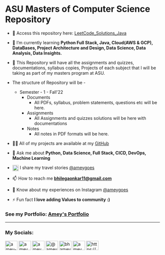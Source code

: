 # ASU Masters of Computer Science Repository

<!-- A bit about what this Repository: -->
  - 🔭 Access this repository here: [LeetCode_Solutions_Java](https://github.com/ameygoes/ASU_MCS)

  - 🌱 I’m currently learning **Python Full Stack, Java, Cloud(AWS & GCP), DataBases, Project Architecture and Design, Data Science, Data Analysis, Data Insights.**

  - 👯 This Repository will have all the assignments and quizzes, documentations, syllabus copies, Projects of each subject that I will be taking as part of my masters program at ASU.
  
  - The structure of Repository will be - 
      - Semester - 1 - Fall'22
        - Documents
          - All PDFs, syllabus, problem statements, questions etc will be here.
        - Assignments 
          - All Assignments and quizzes solutions will be here with documentations
        - Notes
          - All notes in PDF formats will be here.
  
  - 👨‍💻 All of my projects are available at my [GitHub](https://github.com/ameygoes)

  - 💬 Ask me about **Python, Data Science, Full Stack, CICD, DevOps, Machine Learning**

  - <img align="center" src="https://emojipedia-us.s3.amazonaws.com/content/2020/04/05/yt.png" width="20px"> I share my travel stories [@ameygoes](https://youtube.com/ameygoes)

  - 📫 How to reach me **bhilegaonkar11@gmail.com**

  - 📄 Know about my experiences on Instagram [@ameygoes](https://www.instagram.com/ameygoes)

  - ⚡ Fun fact **I love adding Values to community :)**

  <h3> See my Portfolio: <a href="https://ameyportfolio.netlify.app/"> Amey's Portfolio</a> </h3>
  <hr size="1">  

  <!--  Connect With me -->
  <h3 align="left">My Socials:</h3>
  <p align="left">
  <!--  LinkedIn  -->
  <a href="https://linkedin.com/in/amey-bhilegaonkar/" target="blank"><img align="center" src="https://raw.githubusercontent.com/rahuldkjain/github-profile-readme-generator/master/src/images/icons/Social/linked-in-alt.svg" alt="amey-bhilegaonkar/" height="30" width="40" /></a>
  <!--  Instagram  -->
  <a href="https://instagram.com/ameygoes" target="blank"><img align="center" src="https://raw.githubusercontent.com/rahuldkjain/github-profile-readme-generator/master/src/images/icons/Social/instagram.svg" alt="ameygoes" height="30" width="40" /></a>
  <!--YouTube    -->
  <a href="https://www.youtube.com/c/ameygoes" target="blank"><img align="center" src="https://raw.githubusercontent.com/rahuldkjain/github-profile-readme-generator/master/src/images/icons/Social/youtube.svg" alt="ameygoes" height="30" width="40" /></a>
  <!--  Medium  -->
  <a href="https://medium.com/@ameygoes" target="blank"><img align="center" src="https://raw.githubusercontent.com/rahuldkjain/github-profile-readme-generator/master/src/images/icons/Social/medium.svg" alt="@ameygoes" height="30" width="40" /></a>
  <!--  Twitter  -->
  <a href="https://twitter.com/bhamey_" target="blank"><img align="center" src="https://raw.githubusercontent.com/rahuldkjain/github-profile-readme-generator/master/src/images/icons/Social/twitter.svg" alt="bhamey_" height="30" width="40" /></a>
  <!--  HackerRank  -->
  <a href="https://www.hackerrank.com/ameybh" target="blank"><img align="center" src="https://raw.githubusercontent.com/rahuldkjain/github-profile-readme-generator/master/src/images/icons/Social/hackerrank.svg" alt="ameybh" height="30" width="40" /></a>
  <!--  PodCasts  -->
  <a href="/https://anchor.fm/s/5932883c/podcast/rss" target="blank"><img align="center" src="https://raw.githubusercontent.com/rahuldkjain/github-profile-readme-generator/master/src/images/icons/Social/rss.svg" alt="https://anchor.fm/s/5932883c/podcast/rss" height="30" width="40" /></a>
  </p>
